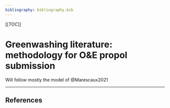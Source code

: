 ```yaml
---
bibliography: bibliography.bib
---
```


[[_TOC_]]

# Greenwashing literature: methodology for O&E propol submission

Will follow mostly the model of @Marescaux2021

---

## References